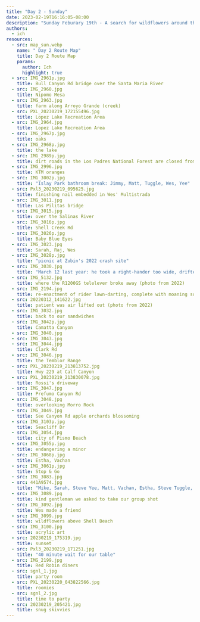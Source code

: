```yaml
---
title: "Day 2 - Sunday"
date: 2023-02-19T16:16:05-08:00
description: "Sunday Feburary 19th - A search for wildflowers around the Central Coast"
authors:
  - ich
resources:
  - src: map_sun.webp
    name: " Day 2 Route Map"
    title: Day 2 Route Map
    params:
      author: Ich
      highlight: true
  - src: IMG_2961p.jpg
    title: Bull Canyon Rd bridge over the Santa Maria River
  - src: IMG_2960.jpg
    title: Nipomo Mesa
  - src: IMG_2963.jpg
    title: farm along Arroyo Grande (creek)
  - src: PXL_20230219_172155496.jpg
    title: Lopez Lake Recreation Area
  - src: IMG_2964.jpg
    title: Lopez Lake Recreation Area
  - src: IMG_2967p.jpg
    title: oaks
  - src: IMG_2968p.jpg
    title: the lake
  - src: IMG_2989p.jpg
    title: dirt roads in the Los Padres National Forest are closed from this wet winter
  - src: IMG_2996.jpg
    title: KTM oranges
  - src: IMG_3002p.jpg
    title: "Islay Park bathroom break: Jimmy, Matt, Tuggle, Wes, Yee"
  - src: Pxl3_20230219_095625.jpg
    title: finishing nail embedded in Wes' Multistrada
  - src: IMG_3011.jpg
    title: Las Pilitas bridge
  - src: IMG_3015.jpg
    title: over the Salinas River
  - src: IMG_3016p.jpg
    title: Shell Creek Rd
  - src: IMG_3026p.jpg
    title: Baby Blue Eyes
  - src: IMG_3023.jpg
    title: Sarah, Raj, Wes
  - src: IMG_3028p.jpg
    title: "picnic at Zubin's 2022 crash site"
  - src: IMG_3030.jpg
    title: "March 12 last year: he took a right-hander too wide, drifted left onto the dirt shoulder, then hit this ditch"
  - src: IMG_5132.jpg
    title: where the R1200GS telelever broke away (photo from 2022)
  - src: IMG_2194.jpg
    title: re-enactment of rider lawn-darting, complete with moaning sound effects
  - src: 20220312_141622.jpg
    title: patient was air lifted out (photo from 2022)
  - src: IMG_3032.jpg
    title: back to our sandwiches
  - src: IMG_3042p.jpg
    title: Camatta Canyon
  - src: IMG_3040.jpg
  - src: IMG_3043.jpg
  - src: IMG_3044.jpg
    title: Clark Rd
  - src: IMG_3046.jpg
    title: the Temblor Range
  - src: PXL_20230219_213813752.jpg
    title: Hwy 229 at Calf Canyon
  - src: PXL_20230219_213830078.jpg
    title: Rossi's driveway
  - src: IMG_3047.jpg
    title: Prefumo Canyon Rd
  - src: IMG_3048.jpg
    title: overlooking Morro Rock
  - src: IMG_3049.jpg
    title: See Canyon Rd apple orchards blossoming
  - src: IMG_3103p.jpg
    title: Seacliff Dr
  - src: IMG_3054.jpg
    title: city of Pismo Beach
  - src: IMG_3055p.jpg
    title: endangering a minor
  - src: IMG_3068p.jpg
    title: Estha, Vachan
  - src: IMG_3061p.jpg
    title: Stop & Go
  - src: IMG_3083.jpg
  - src: 441A9574.jpg
    title: "Mike, Sarah, Steve Yee, Matt, Vachan, Estha, Steve Tuggle, Paul, Henry, Raj, Esther, Helmut, Ich, Jimmy, Zubin, JT, Wes; not pictured: Steve Gibson, Steve Chin, Kent, Mia, Mary Anne"
  - src: IMG_3089.jpg
    title: kind gentleman we asked to take our group shot
  - src: IMG_3092.jpg
    title: Wes made a friend
  - src: IMG_3099.jpg
    title: wildflowers above Shell Beach
  - src: IMG_3100.jpg
    title: acrylic art
  - src: 20230219_175319.jpg
    title: sunset
  - src: Pxl3_20230219_171251.jpg
    title: "40 minute wait for our table"
  - src: IMG_2199.jpg
    title: Red Robin diners
  - src: sgnl_1.jpg
    title: party room
  - src: PXL_20230220_043822566.jpg
    title: roomies
  - src: sgnl_2.jpg
    title: time to party
  - src: 20230219_205421.jpg
    title: snug skivvies
---
```

